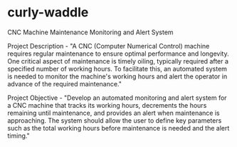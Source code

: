 # curly-waddle
CNC Machine Maintenance Monitoring and Alert System

Project Description - "A CNC (Computer Numerical Control) machine requires regular maintenance to ensure optimal performance and longevity. One critical aspect of maintenance is timely oiling, typically required after a specified number of working hours. To facilitate this, an automated system is needed to monitor the machine's working hours and alert the operator in advance of the required maintenance."

Project Objective - "Develop an automated monitoring and alert system for a CNC machine that tracks its working hours, decrements the hours remaining until maintenance, and provides an alert when maintenance is approaching. The system should allow the user to define key parameters such as the total working hours before maintenance is needed and the alert timing."


